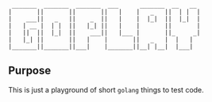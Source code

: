 ```text
 _______  _______  _______  ___      _______  __   __
|       ||       ||       ||   |    |   _   ||  | |  |
|    ___||   _   ||    _  ||   |    |  |_|  ||  |_|  |
|   | __ |  | |  ||   |_| ||   |    |       ||       |
|   ||  ||  |_|  ||    ___||   |___ |       ||_     _|
|   |_| ||       ||   |    |       ||   _   |  |   |  
|_______||_______||___|    |_______||__| |__|  |___|
```

## Purpose

This is just a playground of short `golang` things to test code.
